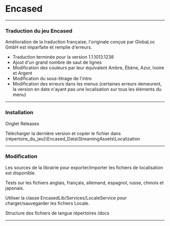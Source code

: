 # Encased

--------------------------------------------------

### Traduction du jeu Encased

 Amélioration de la traduction française, l'originale conçue par GlobaLoc GmbH est imparfaite et remplie d'erreurs.

 - Traduction terminée pour la version 1.1.1013.1238
 - Ajout d'un grand nombre de saut de lignes
 - Modification des couleurs par leur équivalent Ambre, Ébène, Azur, Ivoire et Argent
 - Modification du sous-titrage de l'intro
 - Modification des erreurs dans les menus (certaines erreurs demeurent, la version en date n'ayant pas une localisation sur tous les éléments du menu)

--------------------------------------------------

### Installation

 Onglet Releases
 
 Télécharger la dernière version et copier le fichier dans
 {répertoire_du_jeu}\Encased_Data\StreamingAssets\Localization

--------------------------------------------------

### Modification

 Les sources de la librairie pour exporter/importer les fichiers de localisation est disponible.

 Tests sur les fichiers anglais, français, allemand, espagnol, russe, chinois et japonais.

 Utiliser la classe EncasedLib/Services/LocaleService pour charger/sauvegarder les fichiers Locale.

 Structure des fichiers de langue répertoires /docs

--------------------------------------------------
